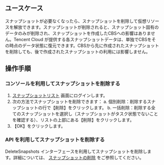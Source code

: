 ## ユースケース
スナップショットが必要なくなったら、スナップショットを削除して仮想リソースを解放できます。スナップショットが削除されると、スナップショット固有のデータのみが削除され、スナップショットを作成したCBSへの影響はありません。Tencent Cloud が提供する各スナップショットデータは、単独でCBSをその時点のデータ状態に復元できます。CBSから先に作成されたスナップショットを削除しても、後で作成されたスナップショットの利用には影響しません。

## 操作手順
### コンソールを利用してスナップショットを削除する
1. [スナップショットリスト](https://console.cloud.tencent.com/cvm/snapshot) 画面にログインします。
2. 次の方法でスナップショットを削除できます：
 a. 個別削除：削除するスナップショットの行で【削除】をクリックします。
 b. 一括削除：削除する全てのスナップショットを選択し（スナップショットがタスク状態でないことを確認する）、リストの上部にある【削除】をクリックします。
3. 【OK】をクリックします。

### API を利用してスナップショットを削除する
 DeleteSnapshots インターフェースを利用してスナップショットを削除します。詳細については、 [スナップショットの削除](https://intl.cloud.tencent.com/document/product/362/15645) をご参照してください。
